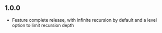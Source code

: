 ## 1.0.0

* Feature complete release, with infinite recursion by default and a level option to limit recursion depth
